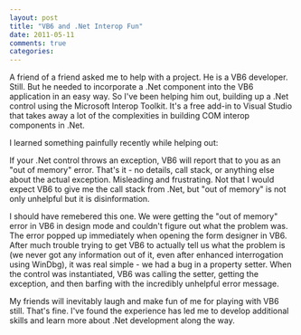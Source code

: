 ```yaml
---
layout: post
title: "VB6 and .Net Interop Fun"
date: 2011-05-11
comments: true
categories: 
---
```

 A friend of a friend asked me to help with a project. He is a VB6 developer. Still. But he needed to incorporate a .Net component into the VB6 application in an easy way. So I've been helping him out, building up a .Net control using the Microsoft Interop Toolkit. It's a free add-in to Visual Studio that takes away a lot of the complexities in building COM interop components in .Net.

I learned something painfully recently while helping out:

If your .Net control throws an exception, VB6 will report that to you as  an "out of memory" error. That's it - no details, call stack, or anything else about the actual exception. Misleading and frustrating. Not that I would expect VB6 to give me the call stack from .Net, but "out of memory" is not only unhelpful but it is disinformation.

I should have remebered this one. We were getting the "out of memory" error in VB6 in design mode and couldn't figure out what the problem was. The error popped up immediately when opening the form designer in VB6. After much trouble trying to get VB6 to actually tell us what the problem is (we never got any information out of it, even after enhanced interrogation using WinDbg), it was real simple - we had a bug in a property setter. When the control was instantiated, VB6 was calling the setter, getting the exception, and then barfing with the incredibly unhelpful error message.

My friends will inevitably laugh and make fun of me for playing with VB6 still. That's fine. I've found the experience has led me to develop additional skills and learn more about .Net development along the way.